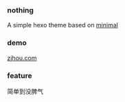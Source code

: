 ### nothing
A simple hexo theme based on [minimal](https://github.com/orderedlist/minimal)

### demo
[zjhou.com](http://zjhou.com)

### feature
简单到没脾气

